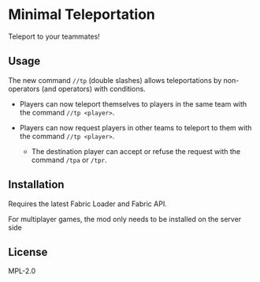# Minimal Teleportation

Teleport to your teammates!

## Usage

The new command `//tp` (double slashes) allows teleportations by non-operators (and operators) with conditions.

- Players can now teleport themselves to players in the same team with the command `//tp <player>`.

- Players can now request players in other teams to teleport to them with the command `//tp <player>`.
  
  - The destination player can accept or refuse the request with the command `/tpa` or `/tpr`.

## Installation

Requires the latest Fabric Loader and Fabric API.

For multiplayer games, the mod only needs to be installed on the server side

## License

MPL-2.0
